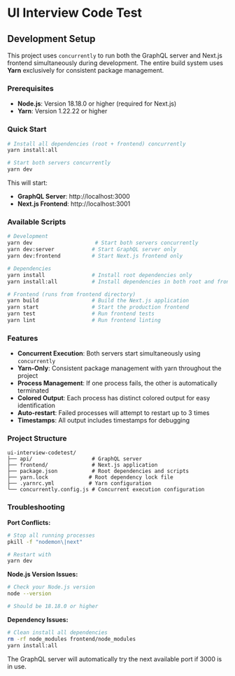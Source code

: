 # UI Interview Code Test

## Development Setup

This project uses `concurrently` to run both the GraphQL server and Next.js frontend simultaneously during development. The entire build system uses **Yarn** exclusively for consistent package management.

### Prerequisites

- **Node.js**: Version 18.18.0 or higher (required for Next.js)
- **Yarn**: Version 1.22.22 or higher

### Quick Start

```bash
# Install all dependencies (root + frontend) concurrently
yarn install:all

# Start both servers concurrently
yarn dev
```

This will start:
- **GraphQL Server**: http://localhost:3000
- **Next.js Frontend**: http://localhost:3001

### Available Scripts

```bash
# Development
yarn dev                    # Start both servers concurrently
yarn dev:server            # Start GraphQL server only
yarn dev:frontend          # Start Next.js frontend only

# Dependencies
yarn install               # Install root dependencies only
yarn install:all           # Install dependencies in both root and frontend concurrently

# Frontend (runs from frontend directory)
yarn build                 # Build the Next.js application
yarn start                 # Start the production frontend
yarn test                  # Run frontend tests
yarn lint                  # Run frontend linting
```

### Features

- **Concurrent Execution**: Both servers start simultaneously using `concurrently`
- **Yarn-Only**: Consistent package management with yarn throughout the project
- **Process Management**: If one process fails, the other is automatically terminated
- **Colored Output**: Each process has distinct colored output for easy identification
- **Auto-restart**: Failed processes will attempt to restart up to 3 times
- **Timestamps**: All output includes timestamps for debugging

### Project Structure

```
ui-interview-codetest/
├── api/                   # GraphQL server
├── frontend/              # Next.js application
├── package.json           # Root dependencies and scripts
├── yarn.lock             # Root dependency lock file
├── .yarnrc.yml           # Yarn configuration
└── concurrently.config.js # Concurrent execution configuration
```

### Troubleshooting

**Port Conflicts:**
```bash
# Stop all running processes
pkill -f "nodemon\|next"

# Restart with
yarn dev
```

**Node.js Version Issues:**
```bash
# Check your Node.js version
node --version

# Should be 18.18.0 or higher
```

**Dependency Issues:**
```bash
# Clean install all dependencies
rm -rf node_modules frontend/node_modules
yarn install:all
```

The GraphQL server will automatically try the next available port if 3000 is in use.

